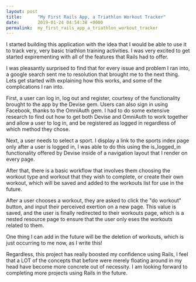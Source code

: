 ```yaml
---
layout: post
title:      "My First Rails App, a Triathlon Workout Tracker"
date:       2019-01-24 04:54:38 +0000
permalink:  my_first_rails_app_a_triathlon_workout_tracker
---
```



I started building this application with the idea that I would be able to use it to track very, very basic triathlon training activities. I was very excited to get started expirementing with all of the features that Rails had to offer.

I was pleasantly surprised to find that for every issue and problem I ran into, a google search sent me to  resolution that brought me to the next thing. Lets get started with explaining how this works, and some of the complications I ran into.

First, a user can log in, log out and register, courtesy of the functionality brought to the app by the Devise gem. Users can also sign in using Facebook, thanks to the OmniAuth gem. I had to do some extensive research to find out how to get both Devise and OmniAuth to work together and allow a user to log in, and be registered as logged in regardless of which method they chose.

Next, a user needs to select a sport. I display a link to the sports index page only after a user is logged in, I was able to do this using the is_logged_in functionality offered by Devise inside of a navigation layout that I render on every page.

After that, there is a basic workflow that involves them choosing the workout type and workout that they wish to complete, or create their own workout, which will be saved and added to the workouts list for use in the future. 

After a user chooses a workout, they are asked to click the "do workout" button, and input their perceived exertion on a new page. This value is saved, and the user is finally redirected to their workouts page, which is a nested resource page to ensure that the user only eses the workouts related to them.

One thing I can add in the future will be the deletion of workouts, which is just occurring to me now, as I write this!

Regardless, this project has really boosted my confidence using Rails, I feel that a LOT of the concepts that before were merely floating around in my head have become more concrete out of necessity. I am looking forward to completing more projects using Rails in the future.


